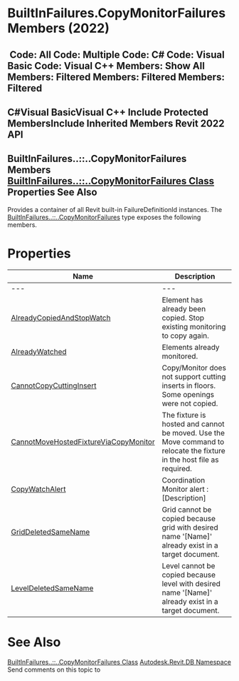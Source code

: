 # BuiltInFailures.CopyMonitorFailures Members (2022)

﻿
 Code: All Code: Multiple Code: C# Code: Visual Basic Code: Visual C++  Members: Show All Members: Filtered Members: Filtered Members: Filtered   
---  
C#Visual BasicVisual C++
Include Protected MembersInclude Inherited Members
Revit 2022 API  
---  
BuiltInFailures..::..CopyMonitorFailures Members  
[BuiltInFailures..::..CopyMonitorFailures Class](a895e19b-bfd3-d5d3-9aae-3abda79ea902.md "BuiltInFailures.CopyMonitorFailures Class") Properties See Also  
---  
Provides a container of all Revit built-in FailureDefinitionId instances.
The [BuiltInFailures..::..CopyMonitorFailures](a895e19b-bfd3-d5d3-9aae-3abda79ea902.md "BuiltInFailures.CopyMonitorFailures Class") type exposes the following members.
# Properties
| Name | Description |
| --- | --- |
| --- | --- | --- |
| [AlreadyCopiedAndStopWatch](3fd113fa-9e28-9155-9917-75589a3bb675.md "AlreadyCopiedAndStopWatch Property") | Element has already been copied. Stop existing monitoring to copy again. |
| [AlreadyWatched](bbef8a98-d525-0a37-57a4-87d8536d6dfc.md "AlreadyWatched Property") | Elements already monitored. |
| [CannotCopyCuttingInsert](ca401dd8-eb6b-bc7d-25b4-5f1b2ce32346.md "CannotCopyCuttingInsert Property") | Copy/Monitor does not support cutting inserts in floors. Some openings were not copied. |
| [CannotMoveHostedFixtureViaCopyMonitor](3f5916f1-0f50-e16e-fa3a-6044d5877e38.md "CannotMoveHostedFixtureViaCopyMonitor Property") | The fixture is hosted and cannot be moved. Use the Move command to relocate the fixture in the host file as required. |
| [CopyWatchAlert](62dc3a39-e072-264a-fffe-b2a07c25a9c7.md "CopyWatchAlert Property") | Coordination Monitor alert : [Description] |
| [GridDeletedSameName](e6153c00-cf20-1d4f-3ade-b73a0cfb16b7.md "GridDeletedSameName Property") | Grid cannot be copied because grid with desired name '[Name]' already exist in a target document. |
| [LevelDeletedSameName](4f5c27d1-b4a7-11ba-6f3f-25ec6e2cfb78.md "LevelDeletedSameName Property") | Level cannot be copied because level with desired name '[Name]' already exist in a target document. |

# See Also
[BuiltInFailures..::..CopyMonitorFailures Class](a895e19b-bfd3-d5d3-9aae-3abda79ea902.md "BuiltInFailures.CopyMonitorFailures Class")
[Autodesk.Revit.DB Namespace](87546ba7-461b-c646-cbb1-2cb8f5bff8b2.md "Autodesk.Revit.DB Namespace")
Send comments on this topic to 